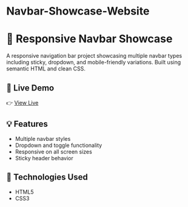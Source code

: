 # Navbar-Showcase-Website

# 🧭 Responsive Navbar Showcase

A responsive navigation bar project showcasing multiple navbar types including sticky, dropdown, and mobile-friendly variations. Built using semantic HTML and clean CSS.

## 🚀 Live Demo
👉 [View Live](https://yourusername.github.io/navbar-showcase)

## 💡 Features
- Multiple navbar styles
- Dropdown and toggle functionality
- Responsive on all screen sizes
- Sticky header behavior

## 🔧 Technologies Used
- HTML5
- CSS3

